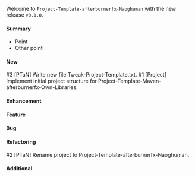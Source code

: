 Welcome to `Project-Template-afterburnerfx-Naoghuman` with the new release `v0.1.0`.



#### Summary
* Point
* Other point



#### New
#3 [PTaN] Write new file Tweak-Project-Template.txt.
#1 [Project] Implement initial project structure for Project-Template-Maven-afterburnerfx-Own-Libraries.



#### Enhancement



#### Feature



#### Bug



#### Refactoring
#2 [PTaN] Rename project to Project-Template-afterburnerfx-Naoghuman.



#### Additional



[//]: # (Issues which will be integrated in this release)
